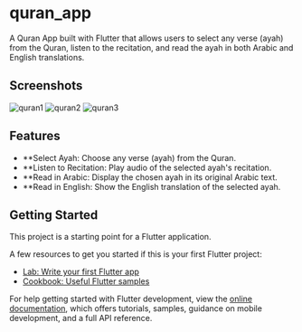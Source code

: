 # quran_app

A Quran App built with Flutter that allows users to select any verse (ayah) from the Quran, listen to the recitation, and read the ayah in both Arabic and English translations.

## Screenshots
![quran1](https://github.com/user-attachments/assets/2d8ce545-14ac-4fb6-911a-17e9e4d440bd)
![quran2](https://github.com/user-attachments/assets/95bb82de-ee4f-471c-84a5-c0c29e5f46f3)
![quran3](https://github.com/user-attachments/assets/2489c344-9b39-461c-82ee-673638c2ad07)


## Features
- **Select Ayah: Choose any verse (ayah) from the Quran.
- **Listen to Recitation: Play audio of the selected ayah's recitation.
- **Read in Arabic: Display the chosen ayah in its original Arabic text.
- **Read in English: Show the English translation of the selected ayah.

## Getting Started

This project is a starting point for a Flutter application.

A few resources to get you started if this is your first Flutter project:

- [Lab: Write your first Flutter app](https://docs.flutter.dev/get-started/codelab)
- [Cookbook: Useful Flutter samples](https://docs.flutter.dev/cookbook)

For help getting started with Flutter development, view the
[online documentation](https://docs.flutter.dev/), which offers tutorials,
samples, guidance on mobile development, and a full API reference.
